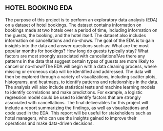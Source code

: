 ## HOTEL BOOKING EDA
The purpose of this project is to perform an exploratory data analysis (EDA) on a dataset of hotel bookings. The dataset contains information on bookings made at two hotels over a period of time, including information on the guests, the booking, and the hotel itself. The dataset also includes information on cancellations and no-shows.
The goal of the EDA is to gain insights into the data and answer questions such as:
What are the most popular months for bookings? How long do guests typically stay? What factors are most strongly associated with cancellations?Are there any patterns in the data that suggest certain types of guests are more likely to cancel or no-show?The EDA will begin with a data cleaning process, where missing or erroneous data will be identified and addressed. The data will then be explored through a variety of visualizations, including scatter plots, histograms, and heatmaps, to identify patterns and relationships in the data.
The analysis will also include statistical tests and machine learning models to identify correlations and make predictions. For example, a logistic regression model could be used to identify factors that are strongly associated with cancellations.
The final deliverables for this project will include a report summarizing the findings, as well as visualizations and code used in the EDA. This report will be useful for stakeholders such as hotel managers, who can use the insights gained to improve their operations and make data-driven decisions.
